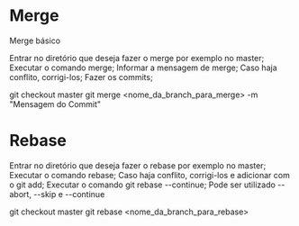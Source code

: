 # Merge

Merge básico

Entrar no diretório que deseja fazer o merge por exemplo no master;
Executar o comando merge;
Informar a mensagem de merge;
Caso haja conflito, corrigi-los;
Fazer os commits;

git checkout master
git merge <nome_da_branch_para_merge> -m "Mensagem do Commit"


# Rebase

Entrar no diretório que deseja fazer o rebase por exemplo no master;
Executar o comando rebase;
Caso haja conflito, corrigi-los e adicionar com o git add;
Executar o comando git rebase --continue;
Pode ser utilizado --abort, --skip e --continue

git checkout master
git rebase <nome_da_branch_para_rebase>

